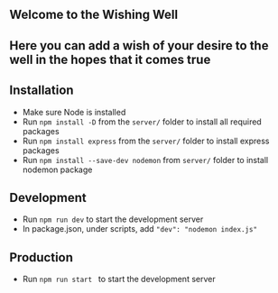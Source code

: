 ## Welcome to the Wishing Well

## Here you can add a wish of your desire to the well in the hopes that it comes true 

## Installation 

- Make sure Node is installed 
- Run ` npm install -D ` from the `server/` folder to install all required packages 
- Run ` npm install express ` from the `server/` folder to install express packages
- Run ` npm install --save-dev nodemon ` from `server/` folder to install nodemon package 

## Development 

- Run `npm run dev` to start the development server
- In package.json, under scripts, add ` "dev": "nodemon index.js" `  

## Production 

- Run `npm run start ` to start the development server 
